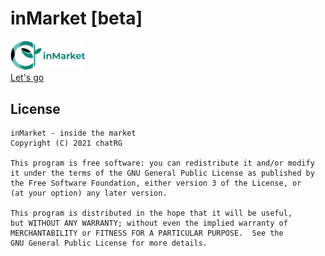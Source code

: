 # inMarket [beta]

<a href="https://chatrg.github.io/inmarket"><img width="120px" src="https://raw.githubusercontent.com/chatRG/inmarket/gh-pages/images/logo.png" /><br/>Let's go</a>


License
-------

    inMarket - inside the market
    Copyright (C) 2021 chatRG

    This program is free software: you can redistribute it and/or modify
    it under the terms of the GNU General Public License as published by
    the Free Software Foundation, either version 3 of the License, or
    (at your option) any later version.

    This program is distributed in the hope that it will be useful,
    but WITHOUT ANY WARRANTY; without even the implied warranty of
    MERCHANTABILITY or FITNESS FOR A PARTICULAR PURPOSE.  See the
    GNU General Public License for more details.
